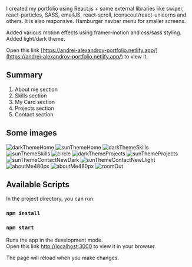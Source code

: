 I created my portfolio using React.js + some external libraries like swiper, react-particles, SASS, emailJS, react-scroll, iconscout/react-unicorns and others. It is also responsive.
Hamburger navbar menu for smaller screens. 

Added various motion effects using framer-motion and css/sass styling. Added light/dark theme.

Open this link [https://andrei-alexandrov-portfolio.netlify.app/](https://andrei-alexandrov-portfolio.netlify.app/) to view it.

## Summary
1. About me section
2. Skills section
3. My Card section
4. Projects section
5. Contact section

## Some images
![darkThemeHome](./src/images/gitHubImages/new-dark-home.png)
![sunThemeHome](./src/images/gitHubImages/light-theme-aboutMe-1.png)
![darkThemeSkills](./src/images/gitHubImages/dark-theme-skills.png)
![sunThemeSkills](./src/images/gitHubImages/sun-theme-skills.png)
![circle](./src/images/gitHubImages/card-solo.png)
![darkThemeProjects](./src/images/gitHubImages/dark-theme-projects.png)
![sunThemeProjects](./src/images/gitHubImages/sun-theme-project-2.png)
![sunThemeContactNewDark](./src/images/gitHubImages/contact-dark-new.png)
![sunThemeContactNewLlight](./src/images/gitHubImages/contact-light-new.png)
![aboutMe480px](./src/images/gitHubImages/aboutMe480pxOpened.png)
![aboutMe480px](./src/images/gitHubImages/aboutMe480pxClosed.png)
![zoomOut](./src/images/gitHubImages/zoomOut.png)


## Available Scripts

In the project directory, you can run:

### `npm install`
### `npm start`

Runs the app in the development mode.\
Open this link [http://localhost:3000](http://localhost:3000) to view it in your browser.

The page will reload when you make changes.
